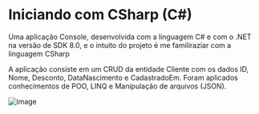 # Iniciando com CSharp (C#)
Uma aplicação Console, desenvolvida com a linguagem C# e com o .NET na versão de SDK 8.0, e o intuito do projeto é me familiraziar com a linguagem CSharp

A aplicação consiste em um CRUD da entidade Cliente com os dados ID, Nome, Desconto, DataNascimento e CadastradoEm. Foram aplicados conhecimentos de POO, LINQ e Manipulação de arquivos (JSON).

![image](https://github.com/user-attachments/assets/1fcee7f3-831c-4a5c-969e-0972677c2b8f)

